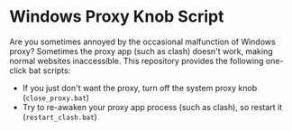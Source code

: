# Windows Proxy Knob Script

Are you sometimes annoyed by the occasional malfunction of Windows proxy? Sometimes the proxy app (such as clash) doesn't work, making normal websites inaccessible. This repository provides the following one-click bat scripts: 
- If you just don't want the proxy, turn off the system proxy knob (`close_proxy.bat`)
- Try to re-awaken your proxy app process (such as clash), so restart it (`restart_clash.bat`)
